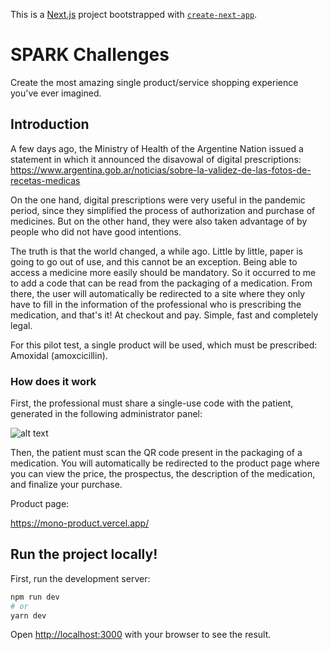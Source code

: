 This is a [Next.js](https://nextjs.org/) project bootstrapped with [`create-next-app`](https://github.com/vercel/next.js/tree/canary/packages/create-next-app).

# SPARK Challenges

Create the most amazing single product/service shopping experience you've ever imagined.


## Introduction

A few days ago, the Ministry of Health of the Argentine Nation issued a statement in which it announced the disavowal of digital prescriptions:
https://www.argentina.gob.ar/noticias/sobre-la-validez-de-las-fotos-de-recetas-medicas

On the one hand, digital prescriptions were very useful in the pandemic period, since they simplified the process of authorization and purchase of medicines. But on the other hand, they were also taken advantage of by people who did not have good intentions.

The truth is that the world changed, a while ago. Little by little, paper is going to go out of use, and this cannot be an exception. Being able to access a medicine more easily should be mandatory. So it occurred to me to add a code that can be read from the packaging of a medication. From there, the user will automatically be redirected to a site where they only have to fill in the information of the professional who is prescribing the medication, and that's it! At checkout and pay. Simple, fast and completely legal.

For this pilot test, a single product will be used, which must be prescribed:
Amoxidal (amoxcicillin).

### How does it work

First, the professional must share a single-use code with the patient, generated in the following administrator panel:

![alt text](https://cdn.discordapp.com/attachments/839873725305192459/1079072775060328598/iphone_14_pro_-_2.png)

Then, the patient must scan the QR code present in the packaging of a medication. You will automatically be redirected to the product page where you can view the price, the prospectus, the description of the medication, and finalize your purchase.

Product page:

https://mono-product.vercel.app/

## Run the project locally!

First, run the development server:

```bash
npm run dev
# or
yarn dev
```

Open [http://localhost:3000](http://localhost:3000) with your browser to see the result.
